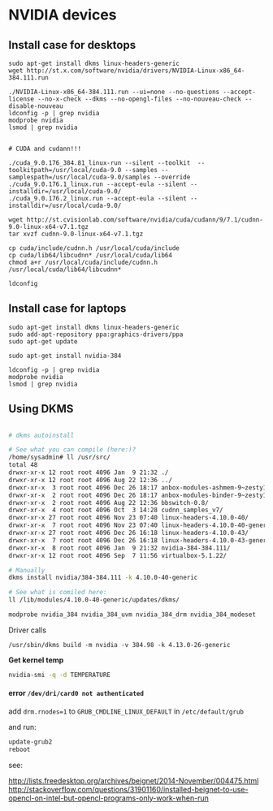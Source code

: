 # NVIDIA devices

## Install case for desktops

```
sudo apt-get install dkms linux-headers-generic
wget http://st.x.com/software/nvidia/drivers/NVIDIA-Linux-x86_64-384.111.run

./NVIDIA-Linux-x86_64-384.111.run --ui=none --no-questions --accept-license --no-x-check --dkms --no-opengl-files --no-nouveau-check --disable-nouveau
ldconfig -p | grep nvidia
modprobe nvidia
lsmod | grep nvidia


# CUDA and cudann!!!

./cuda_9.0.176_384.81_linux-run --silent --toolkit  --toolkitpath=/usr/local/cuda-9.0 --samples --samplespath=/usr/local/cuda-9.0/samples --override
./cuda_9.0.176.1_linux.run --accept-eula --silent --installdir=/usr/local/cuda-9.0/
./cuda_9.0.176.2_linux.run --accept-eula --silent --installdir=/usr/local/cuda-9.0/

wget http://st.cvisionlab.com/software/nvidia/cuda/cudann/9/7.1/cudnn-9.0-linux-x64-v7.1.tgz
tar xvzf cudnn-9.0-linux-x64-v7.1.tgz

cp cuda/include/cudnn.h /usr/local/cuda/include
cp cuda/lib64/libcudnn* /usr/local/cuda/lib64
chmod a+r /usr/local/cuda/include/cudnn.h /usr/local/cuda/lib64/libcudnn*

ldconfig

```

## Install case for laptops

```
sudo apt-get install dkms linux-headers-generic
sudo add-apt-repository ppa:graphics-drivers/ppa
sudo apt-get update

sudo apt-get install nvidia-384

ldconfig -p | grep nvidia
modprobe nvidia
lsmod | grep nvidia
```

## Using DKMS

```bash
 
# dkms autoinstall

# See what you can compile (here:)?
/home/sysadmin# ll /usr/src/
total 48
drwxr-xr-x 12 root root 4096 Jan  9 21:32 ./
drwxr-xr-x 12 root root 4096 Aug 22 12:36 ../
drwxr-xr-x  3 root root 4096 Dec 26 18:17 anbox-modules-ashmem-9~zesty1/
drwxr-xr-x  2 root root 4096 Dec 26 18:17 anbox-modules-binder-9~zesty1/
drwxr-xr-x  2 root root 4096 Aug 22 12:36 bbswitch-0.8/
drwxr-xr-x  4 root root 4096 Oct  3 14:28 cudnn_samples_v7/
drwxr-xr-x 27 root root 4096 Nov 23 07:40 linux-headers-4.10.0-40/
drwxr-xr-x  7 root root 4096 Nov 23 07:40 linux-headers-4.10.0-40-generic/
drwxr-xr-x 27 root root 4096 Dec 26 16:18 linux-headers-4.10.0-43/
drwxr-xr-x  7 root root 4096 Dec 26 16:18 linux-headers-4.10.0-43-generic/
drwxr-xr-x  8 root root 4096 Jan  9 21:32 nvidia-384-384.111/
drwxr-xr-x 12 root root 4096 Sep  7 11:56 virtualbox-5.1.22/

# Manually
dkms install nvidia/384-384.111 -k 4.10.0-40-generic

# See what is comiled here:
ll /lib/modules/4.10.0-40-generic/updates/dkms/

modprobe nvidia_384 nvidia_384_uvm nvidia_384_drm nvidia_384_modeset
```

Driver calls 
```
/usr/sbin/dkms build -m nvidia -v 384.98 -k 4.13.0-26-generic
```

**Get kernel temp**

```bash
nvidia-smi -q -d TEMPERATURE
```

#### error `/dev/dri/card0 not authenticated`

add `drm.rnodes=1` to `GRUB_CMDLINE_LINUX_DEFAULT` in `/etc/default/grub`

and run:

```bash
update-grub2
reboot
```

see: 

http://lists.freedesktop.org/archives/beignet/2014-November/004475.html
http://stackoverflow.com/questions/31901160/installed-beignet-to-use-opencl-on-intel-but-opencl-programs-only-work-when-run
